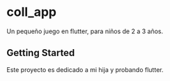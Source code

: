 # coll_app

Un pequeño juego en flutter, para niños de 2 a 3 años.

## Getting Started

Este proyecto es dedicado a mi hija y probando flutter.
